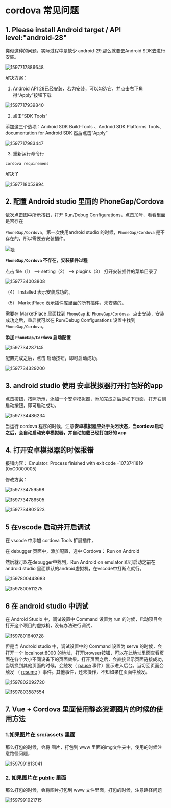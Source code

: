# cordova 常见问题

## 1. Please install Android target / API level:"android-28"

类似这种的问题，实际过程中是缺少 android-29,那么就要去Android SDK去进行安装。

![1597717886648](../../.vuepress/public/image/cordova/1597717886648.png)

解决方案：

1.  Android API 28已经安装，若为安装，可以勾选它，并点击右下角得“Apply”按钮下载 

![1597717939840](../../.vuepress/public/image/cordova/1597717939840.png)

2.  点击“SDK Tools” 

 添加这三个选项：Android SDK Build-Tools 、Android SDK Platforms Tools、documentation for Android SDK
然后点击“Apply” 

![1597717983447](../../.vuepress/public/image/cordova/1597717983447.png)

3. 重新运行命令行

```bash
cordova requiremens
```

 解决了 

![1597718053994](../../.vuepress/public/image/cordova/1597718053994.png)



## 2. 配置 Android studio 里面的 PhoneGap/Cordova

依次点击图中所示按钮，打开 Run/Debug Configurations，点击加号，看看里面是否存在

`PhoneGap/Cordova`，第一次使用android studio 的时候，`PhoneGap/Cordova` 是不存在的，所以需要去安装插件。

![是](../../.vuepress/public/image/cordova/1597733387896.png)

**`PhoneGap/Cordova` 不存在，安装插件过程**

点击 file（1） --> setting（2） --> plugins（3） 打开安装插件的菜单目录了

![1597734003808](../../.vuepress/public/image/cordova/1597734003808.png)

（4） Installed 表示安装成功的。

（5） MarketPlace 表示插件库里面的所有插件，未安装的。

需要在 MarketPlace 里面找到 `PhoneGap`  和 `PhoneGap/Cordova`。点击安装，安装成功之后，重启就可以在 Run/Debug Configurations 设置中找到 `PhoneGap/Cordova`。

**添加 `PhoneGap/Cordova` 启动配置**

![1597734287145](../../.vuepress/public/image/cordova/1597734287145.png)

配置完成之后，点击 启动按钮，即可启动成功。

![1597734329200](../../.vuepress/public/image/cordova/1597734329200.png)



## 3. android studio 使用 安卓模拟器打开打包好的app

点击按钮，按照所示，添加一个安卓模拟器，添加完成之后是如下页面，打开右侧启动按钮，即可启动成功。

![1597734486234](../../.vuepress/public/image/cordova/1597734486234.png)

当运行 cordova 程序的时候，注意**安卓模拟器应处于关闭状态，当cordova启动之后，会自动启动安卓模拟器，并自动加载已经打包好的 app**



## 4. 打开安卓模拟器的时候报错

报错内容： Emulator: Process finished with exit code -1073741819 (0xC0000005)

修改方案：

![1597734759598](../../.vuepress/public/image/cordova/1597734759598.png)

![1597734786505](../../.vuepress/public/image/cordova/1597734786505.png)

![1597734802523](../../.vuepress/public/image/cordova/1597734802523.png)

## 5 在vscode 启动并开启调试

在 vscode 中添加 cordova Tools 扩展插件，

在 debugger 页面中，添加配置，选中 Cordova： Run on Android

然后就可以在debugger中找到，Run Android on emulator 即可启动之前在 android studio 里面默认的android虚拟机，在vscode中打断点就行。

![1597800443683](../../.vuepress/public/image/cordova/1597800443683.png)

![1597800511275](../../.vuepress/public/image/cordova/1597800511275.png)

## 6 在 android studio 中调试

在 Android Studio 中，调试设置中 Command 设置为 run 的时候，启动项目会打开这个项目的虚拟机，没有办法进行调试，

![1597801640728](../../.vuepress/public/image/cordova/1597801640728.png)

但是当 Android studio 中，调试设置中的 Command 设置为 serve 的时候，会打开一个 localhost:8000 的地址，打开browser按钮，可以在此地址里面查看页面在各个大小不同设备下的页面效果。打开页面之后，会直接显示页面链接成功，当切换到其他页面的时候，会触发（ [pause](https://cordova.axuer.com/docs/zh-cn/latest/cordova/events/events.html#pause) 事件）显示进入后台。当切回页面会触发 （  [resume]( https://cordova.axuer.com/docs/zh-cn/latest/cordova/events/events.html#resume ) ）事件。其他事件，还未操作，不知如果在页面中触发。

![1597802092720](../../.vuepress/public/image/cordova/1597802092720.png)

![1597803587554](../../.vuepress/public/image/cordova/1597803587554.png)



## 7. Vue + Cordova 里面使用静态资源图片的时候的使用方法

### 1.如果图片在 src/assets 里面

那么打包的时候，会将 图片，打包到 www 里面的img文件夹中，使用的时候注意路径问题，

![1597991813041](../../.vuepress/public/image/cordova/1597991813041.png)



### 2. 如果图片在 public 里面

那么打包的时候，会将图片打包到 www 文件里面，打包的时候，注意路径问题

![1597991921715](../../.vuepress/public/image/cordova/1597991921715.png)




